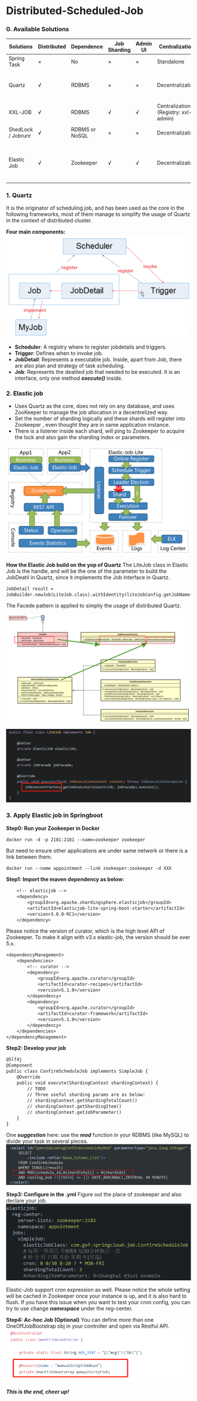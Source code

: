 # Distributed-Scheduled-Job

### 0. Available Solutions
|Solutions|Distributed|Dependence|Job Sharding|Admin UI|Centralization|HA (High Availability)|Remark|
|--|--|--|--|--|--|--|--|
|Spring Task |×|No|×|×|Standalone|×|
|Quartz|√|RDBMS|×|×|Decentralization|Compete for row lock in DB|Need extra datasource for quartz in each project|
|XXL-JOB|√|RDBMS|√|√|Centralization (Registry: xxl-admin)|Compete for row lock in DB|Base on Quartz|
|ShedLock / Jobrunr|√|RDBMS or NoSQL|×|×|Decentralization|Compete for lock in DB|No Quartz, use its own mechanism|
|Elastic Job|√|Zookeeper|√|√|Decentralization|Register and discovery Job in ZK to manage the Lock|Light|

### 1. Quartz

It is the originator of scheduling job, and has been used as the core in the following frameworks, most of them manage to simplify the usage of Quartz in the context of distributed cluster.

**Four main components:**
![](https://raw.githubusercontent.com/saLeox/photoHub/main/1621145334(1).jpg)

- **Scheduler**: A registry where to register jobdetails and triggers.
-  **Trigger**: Defines when to invoke job.
-   **JobDetail**: Represents a executable job. Inside, apart from Job, there are also plan and strategy of task scheduling.
-   **Job**:  Represents the deatiled job that needed to be executed. It is an interface, only one method ***execute()*** inside.

### 2. Elastic job

 - Uses Quartz  as the core,  does not rely on any database, and uses ZooKeeper to manage the job allocation in a decentrelized way.  
 - Set the number of sharding logically and these shards will register into
   Zookeeper , even thought they are in same application instance. 
 - There is a listener inside each shard, will ping to Zookeeper to acquire
   the lock and also gain the sharding index or parameters.

![](https://raw.githubusercontent.com/saLeox/photoHub/main/20210516155500.png)

**How the Elastic Job build on the yop of Quartz**
The LiteJob class in Elastic Job is the handle, and will be the one of the parameter to build the JobDeatil in Quartz, since it  implements the Job interface in Quartz.

    JobDetail result = JobBuilder.newJob(LiteJob.class).withIdentity(liteJobConfig.getJobName()).build();

The Facede pattern is applied to simpliy the usage of distributed Quartz. 

![](https://raw.githubusercontent.com/saLeox/photoHub/main/20210516160717.png)

![](https://raw.githubusercontent.com/saLeox/photoHub/main/1621153120(1).png)

### 3. Apply Elastic job in Springboot
**Step0: Run your Zookeeper in Docker**

	docker run -d -p 2181:2181 --name=zookeeper zookeeper

But need to ensure other applications are under same network or there is a link between them.

	docker run --name appointment --link zookeeper:zookeeper -d XXX

**Step1: Import the maven dependency as below:**

		<!-- elasticjob -->
		<dependency>
		    <groupId>org.apache.shardingsphere.elasticjob</groupId>
		    <artifactId>elasticjob-lite-spring-boot-starter</artifactId>
		    <version>3.0.0-RC1</version>
		</dependency>

Please notice the version of curator, which is the high level API of Zookeeper. To make it align with v3.x elastic-job, the version should be over 5.x.

	<dependencyManagement>
		<dependencies>
			<!-- curator -->
			<dependency>
			    <groupId>org.apache.curator</groupId>
			    <artifactId>curator-recipes</artifactId>
			    <version>5.1.0</version>
			</dependency>
			<dependency>
			    <groupId>org.apache.curator</groupId>
			    <artifactId>curator-framework</artifactId>
			    <version>5.1.0</version>
			</dependency>
		</dependencies>
	</dependencyManagement>

**Step2: Develop your job**

	@Slf4j
	@Component
	public class ConfirmScheduleJob implements SimpleJob {
		@Override
		public void execute(ShardingContext shardingContext) {
			// TODO
			// Three useful sharding params are as below:
			// shardingContext.getShardingTotalCount()
			// shardingContext.getShardingItem()
			// shardingContext.getJobParameter()
		}
	}

One ***suggestion*** here: 
use the ***mod*** function in your RDBMS (like MySQL) to divide your task in several pieces.
 ![](https://raw.githubusercontent.com/saLeox/photoHub/main/20210516164320.png)

**Step3: Configure in the .yml**
Figure out the place of zookeeper and also declare your job.
![](https://raw.githubusercontent.com/saLeox/photoHub/main/20210516163358.png)

Elastic-Job support cron expression as well. Please notice the whole setting will be cached in Zookeeper once your instance is up, and it is also hard to flush. If you have this issue when you want to test your cron config, you can try to use change ***namespace*** under the reg-center.

**Step4: Ac-hoc Job (Optional)**
You can define more than one OneOffJobBootstrap obj in your controller and open via Restful API.
![](https://raw.githubusercontent.com/saLeox/photoHub/main/20210516165039.png)


***This is the end, cheer up!***
